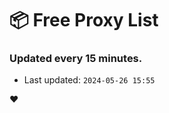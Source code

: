 # :package: Free Proxy List
### Updated every 15 minutes.

- Last updated: `2024-05-26 15:55`

:heart:
